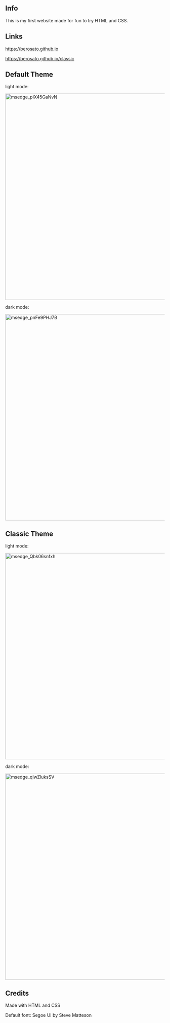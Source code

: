 ## Info
This is my first website made for fun to try HTML and CSS.

## Links
https://berosato.github.io

https://berosato.github.io/classic

## Default Theme
light mode:

<img width="651" alt="msedge_pIX45GaNvN" src="https://user-images.githubusercontent.com/75726739/156715547-acb1bcac-3729-466f-858b-823be2c1b5c2.png">

dark mode:

<img width="651" alt="msedge_pnFe9PHJ7B" src="https://user-images.githubusercontent.com/75726739/156715588-490acd47-26c0-4d42-9403-3ce9e23cdd2c.png">

## Classic Theme
light mode:

<img width="651" alt="msedge_Qbk06snfxh" src="https://user-images.githubusercontent.com/75726739/156715650-b9160887-c819-4c8d-ac27-faad5a6e0911.png">

dark mode:

<img width="651" alt="msedge_qIwZluksSV" src="https://user-images.githubusercontent.com/75726739/156715674-5cbd0122-1ffa-4c8d-bbd8-6b4104c2bc17.png">

## Credits 
Made with HTML and CSS

Default font: Segoe UI by Steve Matteson
